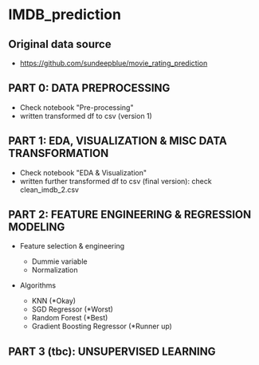 # IMDB_prediction

## Original data source
* https://github.com/sundeepblue/movie_rating_prediction

## PART 0: DATA PREPROCESSING

* Check notebook "Pre-processing"
* written transformed df to csv (version 1)

## PART 1: EDA, VISUALIZATION & MISC DATA TRANSFORMATION

* Check notebook "EDA & Visualization"
* written further transformed df to csv (final version): check clean_imdb_2.csv

## PART 2: FEATURE ENGINEERING & REGRESSION MODELING

* Feature selection & engineering 
    * Dummie variable
    * Normalization

* Algorithms
    * KNN (*Okay)
    * SGD Regressor (*Worst)
    * Random Forest (*Best)
    * Gradient Boosting Regressor (*Runner up)

## PART 3 (tbc): UNSUPERVISED LEARNING
